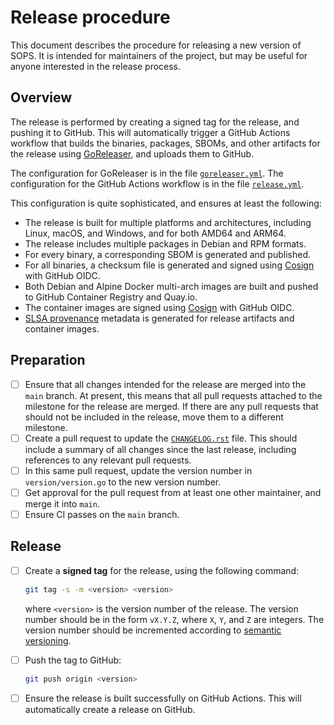 # Release procedure

This document describes the procedure for releasing a new version of SOPS. It
is intended for maintainers of the project, but may be useful for anyone
interested in the release process.

## Overview

The release is performed by creating a signed tag for the release, and pushing
it to GitHub. This will automatically trigger a GitHub Actions workflow that
builds the binaries, packages, SBOMs, and other artifacts for the release
using [GoReleaser](https://goreleaser.com), and uploads them to GitHub.

The configuration for GoReleaser is in the file
[`goreleaser.yml`](../.goreleaser.yml). The configuration for the GitHub
Actions workflow is in the file
[`release.yml`](../.github/workflows/release.yml).

This configuration is quite sophisticated, and ensures at least the following:

- The release is built for multiple platforms and architectures, including
  Linux, macOS, and Windows, and for both AMD64 and ARM64.
- The release includes multiple packages in Debian and RPM formats.
- For every binary, a corresponding SBOM is generated and published.
- For all binaries, a checksum file is generated and signed using
  [Cosign](https://docs.sigstore.dev/cosign/overview/) with GitHub OIDC.
- Both Debian and Alpine Docker multi-arch images are built and pushed to GitHub
  Container Registry and Quay.io.
- The container images are signed using
  [Cosign](https://docs.sigstore.dev/cosign/overview/) with GitHub OIDC.
- [SLSA provenance](https://slsa.dev/provenance/v0.2) metadata is generated for
  release artifacts and container images.

## Preparation

- [ ] Ensure that all changes intended for the release are merged into the
  `main` branch. At present, this means that all pull requests attached to the
  milestone for the release are merged. If there are any pull requests that
  should not be included in the release, move them to a different milestone.
- [ ] Create a pull request to update the [`CHANGELOG.rst`](../CHANGELOG.rst)
  file. This should include a summary of all changes since the last release,
  including references to any relevant pull requests.
- [ ] In this same pull request, update the version number in `version/version.go`
  to the new version number.
- [ ] Get approval for the pull request from at least one other maintainer, and
  merge it into `main`.
- [ ] Ensure CI passes on the `main` branch.

## Release

- [ ] Create a **signed tag** for the release, using the following command:

  ```sh
  git tag -s -m <version> <version>
  ```

  where `<version>` is the version number of the release. The version number
  should be in the form `vX.Y.Z`, where `X`, `Y`, and `Z` are integers. The
  version number should be incremented according to
  [semantic versioning](https://semver.org/).
- [ ] Push the tag to GitHub:

  ```sh
  git push origin <version>
  ```

- [ ] Ensure the release is built successfully on GitHub Actions. This will
  automatically create a release on GitHub.
